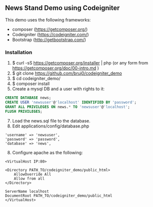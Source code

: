 ## News Stand Demo using Codeigniter

This demo uses the following frameworks:

* composer (https://getcomposer.org/)
* Codeigniter (https://codeigniter.com/)
* Bootstrap (http://getbootstrap.com/)

### Installation

1. $ curl -sS https://getcomposer.org/installer | php (or any form from https://getcomposer.org/doc/00-intro.md )
2. $ git clone https://github.com/bruj0/codeigniter_demo
3. $ cd codeigniter_demo/
4. $ composer install
5. Create a mysql DB and a user with rights to it:
```sql
CREATE DATABASE news;
CREATE USER 'newsuser'@'localhost' IDENTIFIED BY 'password';
GRANT ALL PRIVILEGES ON news.* TO 'newsuser'@'localhost';
FLUSH PRIVILEGES;
```
7. Load the news.sql file to the database.
6. Edit applications/config/database.php
```
'username' => 'newsuser',
'password' => 'password',
'database' => 'news',
```
8. Configure apache as the following:
```
<VirtualHost IP:80>

<Directory PATH_TO/codeigniter_demo/public_html>
    AllowOverride All
    Allow from all
</Directory>

ServerName localhost
DocumentRoot PATH_TO/codeigniter_demo/public_html
</VirtualHost>
```